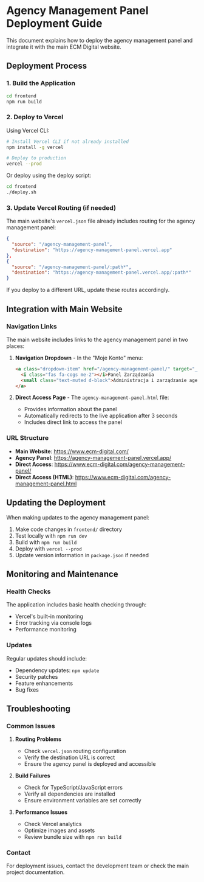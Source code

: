 # Agency Management Panel Deployment Guide

This document explains how to deploy the agency management panel and integrate it with the main ECM Digital website.

## Deployment Process

### 1. Build the Application

```bash
cd frontend
npm run build
```

### 2. Deploy to Vercel

Using Vercel CLI:
```bash
# Install Vercel CLI if not already installed
npm install -g vercel

# Deploy to production
vercel --prod
```

Or deploy using the deploy script:
```bash
cd frontend
./deploy.sh
```

### 3. Update Vercel Routing (if needed)

The main website's `vercel.json` file already includes routing for the agency management panel:
```json
{
  "source": "/agency-management-panel",
  "destination": "https://agency-management-panel.vercel.app"
},
{
  "source": "/agency-management-panel/:path*",
  "destination": "https://agency-management-panel.vercel.app/:path*"
}
```

If you deploy to a different URL, update these routes accordingly.

## Integration with Main Website

### Navigation Links

The main website includes links to the agency management panel in two places:

1. **Navigation Dropdown** - In the "Moje Konto" menu:
   ```html
   <a class="dropdown-item" href="/agency-management-panel/" target="_blank">
     <i class="fas fa-cogs me-2"></i>Panel Zarządzania
     <small class="text-muted d-block">Administracja i zarządzanie agencją</small>
   </a>
   ```

2. **Direct Access Page** - The `agency-management-panel.html` file:
   - Provides information about the panel
   - Automatically redirects to the live application after 3 seconds
   - Includes direct link to access the panel

### URL Structure

- **Main Website**: https://www.ecm-digital.com/
- **Agency Panel**: https://agency-management-panel.vercel.app/
- **Direct Access**: https://www.ecm-digital.com/agency-management-panel/
- **Direct Access (HTML)**: https://www.ecm-digital.com/agency-management-panel.html

## Updating the Deployment

When making updates to the agency management panel:

1. Make code changes in `frontend/` directory
2. Test locally with `npm run dev`
3. Build with `npm run build`
4. Deploy with `vercel --prod`
5. Update version information in `package.json` if needed

## Monitoring and Maintenance

### Health Checks

The application includes basic health checking through:
- Vercel's built-in monitoring
- Error tracking via console logs
- Performance monitoring

### Updates

Regular updates should include:
- Dependency updates: `npm update`
- Security patches
- Feature enhancements
- Bug fixes

## Troubleshooting

### Common Issues

1. **Routing Problems**
   - Check `vercel.json` routing configuration
   - Verify the destination URL is correct
   - Ensure the agency panel is deployed and accessible

2. **Build Failures**
   - Check for TypeScript/JavaScript errors
   - Verify all dependencies are installed
   - Ensure environment variables are set correctly

3. **Performance Issues**
   - Check Vercel analytics
   - Optimize images and assets
   - Review bundle size with `npm run build`

### Contact

For deployment issues, contact the development team or check the main project documentation.
